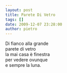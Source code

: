 ```yaml
---
layout: post
title: Parete Di Vetro
tags: []
date: 2009-12-07 23:28:00
author: pietro
---
```

Di fianco alla grande<br/>parete di vetro<br/>la mai casa è finestra<br/>per vedere ovunque<br/>e sempre la luna.
